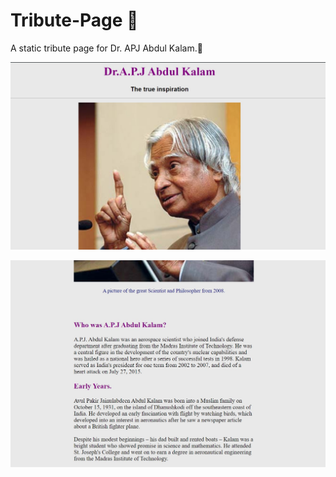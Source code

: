 # Tribute-Page 🌟
A static tribute page for Dr. APJ Abdul Kalam.🦳


![tribute-page-1](https://github.com/FireQueen-3010/Tribute-Page/blob/master/tributePage1.jpg?raw=true)

![tribute-page-1](https://github.com/FireQueen-3010/Tribute-Page/blob/master/tributePage2.jpg?raw=true)

